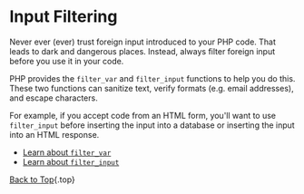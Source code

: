 # Input Filtering

Never ever (ever) trust foreign input introduced to your PHP code. That leads to dark and dangerous
places. Instead, always filter foreign input before you use it in your code.

PHP provides the `filter_var` and `filter_input` functions to help you do this. These two functions
can sanitize text, verify formats (e.g. email addresses), and escape characters.

For example, if you accept code from an HTML form, you'll want to use `filter_input` before
inserting the input into a database or inserting the input into an HTML response.

* [Learn about `filter_var`][1]
* [Learn about `filter_input`][2]

[Back to Top](#top){.top}

[1]: http://php.net/manual/en/function.filter-var.php
[2]: http://www.php.net/manual/en/function.filter-input.php
